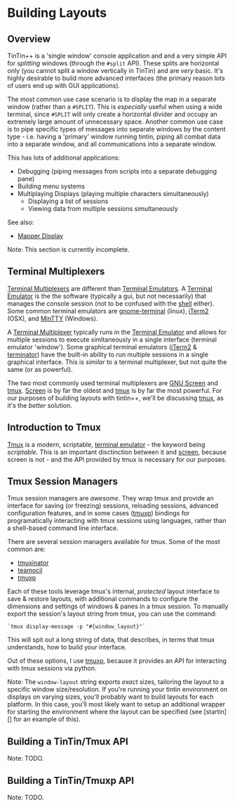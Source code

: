 Building Layouts
================


Overview
--------
TinTin++ is a 'single window' console application and and a very simple API for *splitting* windows (through the `#split` API). These splits are horizontal only (you cannot split a window vertically in TinTin) and are *very* basic. It's highly desirable to build more advanced interfaces (the primary reason lots of users end up with GUI applications).

The most common use case scenario is to display the map in a separate window (rather than a `#SPLIT`). This is *especially* useful when using a wide terminal, since `#SPLIT` will only create a horizontal divider and occupy an extremely large amount of unnecessary space. Another common use case is to pipe specific types of messages into separate windows by the content type - i.e. having a 'primary' window running tintin, piping all combat data into a separate window, and all communications into a separate window.

This has lots of additional applications:

- Debugging (piping messages from scripts into a separate debugging pane)
- Building menu systems
- Multiplaying Displays (playing multiple characters simultaneously)
    - Displaying a list of sessions 
    - Viewing data from multiple sessions simultaneously


See also:

- [Mapper Display](/tintin/features/mapper/display.md)

Note: This section is currently incomplete.


Terminal Multiplexers
---------------------
[Terminal Multiplexers][Terminal Multiplexer] are different than [Terminal Emulators][Terminal Emulator]. A [Terminal Emulator][] is the the software (typically a gui, but not necessarily) that manages the console session (not to be confused with the [shell][] either). Some common terminal emulators are [gnome-terminal][] (linux), [iTerm2][] (OSX), and [MinTTY][] (Windows). 

A [Terminal Multiplexer][] typically runs in the [Terminal Emulator][] and allows for multiple sessions to execute simltaneously in a single interface (terminal emulator 'window'). Some graphical terminal emulators ([iTerm2][] & [terminator][]) have the built-in ability to run multiple sessions in a single graphical interface. This is *similar* to a terminal multiplexer, but not quite the same (or as powerful).

The two most commonly used terminal multiplexers are [GNU Screen][screen] and [tmux][]. [Screen][] is by far the oldest and [tmux][] is by far the most powerful. For our purposes of building layouts with tintin++, we'll be discussing [tmux][], as it's the *better* solution.


Introduction to Tmux
--------------------
[Tmux][] is a modern, scriptable, [terminal emulator][] - the keyword being *scriptable*. This is an important disctinction between it and [screen][], because screen is not - and the API provided by tmux is necessary for our purposes.


Tmux Session Managers
---------------------
Tmux session managers are *awesome*. They wrap tmux and provide an interface for saving (or freezing) sessions, reloading sessions, advanced configuration features, and in some cases ([tmuxp][]) bindings for programatically interacting with tmux sessions using languages, rather than a shell-based command line interface.

There are several session managers available for tmux. Some of the most common are:

- [tmuxinator][]
- [teamocil][]
- [tmuxp][]

Each of these tools leverage tmux's internal, *protected* layout interface to save & restore layouts, with additional commands to configure the dimensions and settings of windows & panes in a tmux session. To manually export the session's layout string from tmux, you can use the command:

    `tmux display-message -p "#{window_layout}"`

This will spit out a long string of data, that describes, in terms that tmux understands, how to build your interface. 

Out of these options, I use [tmuxp][], because it provides an API for interacting with tmux sessions via python.

Note: The `window-layout` string exports *exact* sizes, tailoring the layout to a specific window size/resolution. If you're running your tintin environment on displays on varying sizes, you'll probably want to build layouts for each platform. In this case, you'll most likely want to setup an additional wrapper for starting the environment where the layout can be specified (see [startin][] for an example of this).


Building a TinTin/Tmux API
--------------------------
Note: TODO.


Building a TinTin/Tmuxp API
---------------------------
Note: TODO.


<!-- References -->

[Terminal Multiplexer]:         http://en.wikipedia.org/wiki/Terminal_multiplexer
[Terminal Emulator]:            http://en.wikipedia.org/wiki/Terminal_emulator
[Shell]:                        http://en.wikipedia.org/wiki/Shell_(computing)
[gnome-terminal]:               https://help.gnome.org/users/gnome-terminal/stable/
[iTerm2]:                       http://iterm2.com/
[MinTTY]:                       https://code.google.com/p/mintty/
[Terminator]:                   http://gnometerminator.blogspot.com/p/introduction.html
[List of Terminal Emulators]:   http://en.wikipedia.org/wiki/List_of_terminal_emulators
[screen]:                       https://www.gnu.org/software/screen/
[tmux]:                         http://tmux.sourceforge.net/
[tmuxp]:                        https://github.com/tony/tmuxp
[teamocil]:                     http://www.teamocil.com/
[tmuxinator]:                   https://github.com/tmuxinator/tmuxinator
